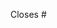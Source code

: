 Closes #

<!-- BREAKING CHANGE: ... uncomment and describe breaking change here if applicable ... -->
